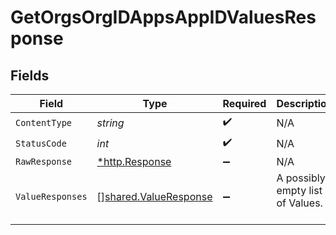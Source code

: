 # GetOrgsOrgIDAppsAppIDValuesResponse


## Fields

| Field                                                          | Type                                                           | Required                                                       | Description                                                    |
| -------------------------------------------------------------- | -------------------------------------------------------------- | -------------------------------------------------------------- | -------------------------------------------------------------- |
| `ContentType`                                                  | *string*                                                       | :heavy_check_mark:                                             | N/A                                                            |
| `StatusCode`                                                   | *int*                                                          | :heavy_check_mark:                                             | N/A                                                            |
| `RawResponse`                                                  | [*http.Response](https://pkg.go.dev/net/http#Response)         | :heavy_minus_sign:                                             | N/A                                                            |
| `ValueResponses`                                               | [][shared.ValueResponse](../../models/shared/valueresponse.md) | :heavy_minus_sign:                                             | A possibly empty list of Values.<br/><br/>                     |